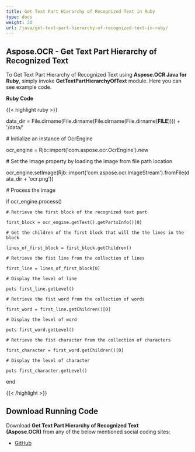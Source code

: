 ```yaml
---
title: Get Text Part Hierarchy of Recognized Text in Ruby
type: docs
weight: 30
url: /java/get-text-part-hierarchy-of-recognized-text-in-ruby/
---
```


## **Aspose.OCR - Get Text Part Hierarchy of Recognized Text**
To Get Text Part Hierarchy of Recognized Text using **Aspose.OCR Java for Ruby**, simply invoke **GetTextPartHierarchyOfText** module. Here you can see example code.

**Ruby Code**

{{< highlight ruby >}}

 data_dir = File.dirname(File.dirname(File.dirname(File.dirname(__FILE__)))) + '/data/'



\# Initialize an instance of OcrEngine

ocr_engine = Rjb::import('com.aspose.ocr.OcrEngine').new

\# Set the Image property by loading the image from file path location

ocr_engine.setImage(Rjb::import('com.aspose.ocr.ImageStream').fromFile(data_dir + 'ocr.png'))

\# Process the image

if ocr_engine.process()

    # Retrieve the first block of the recognized text part

    first_block = ocr_engine.getText().getPartsInfo()[0]

    # Get the children of the first block that will the the lines in the block

    lines_of_first_block = first_block.getChildren()

    # Retrieve the fist line from the collection of lines

    first_line = lines_of_first_block[0]

    # Display the level of line

    puts first_line.getLevel()

    # Retrieve the fist word from the collection of words

    first_word = first_line.getChildren()[0]

    # Display the level of word

    puts first_word.getLevel()

    # Retrieve the fist character from the collection of characters

    first_character = first_word.getChildren()[0]

    # Display the level of character

    puts first_character.getLevel()

end

{{< /highlight >}}
## **Download Running Code**
Download **Get Text Part Hierarchy of Recognized Text (Aspose.OCR)** from any of the below mentioned social coding sites:

- [GitHub](https://github.com/aspose-ocr/Aspose.OCR-for-Java/blob/master/Plugins/Aspose_OCR_Java_for_Ruby/lib/asposeocrjava/OCR/gettextparthierarchyoftext.rb)
